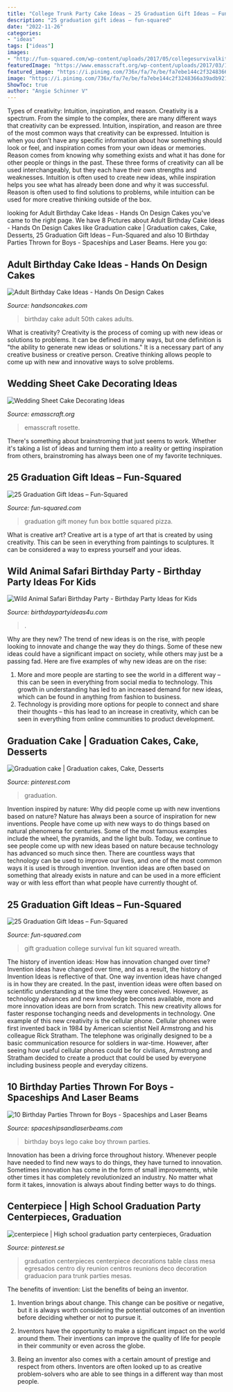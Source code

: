 ```yaml
---
title: "College Trunk Party Cake Ideas ~ 25 Graduation Gift Ideas – Fun-squared"
description: "25 graduation gift ideas – fun-squared"
date: "2022-11-26"
categories:
- "ideas"
tags: ["ideas"]
images:
- "http://fun-squared.com/wp-content/uploads/2017/05/collegesurvivalkit30daysblog.jpg"
featuredImage: "https://www.emasscraft.org/wp-content/uploads/2017/03/1000_ideas_about_wedding_sheet_cakes_on_emasscraft_org_2.jpg"
featured_image: "https://i.pinimg.com/736x/fa/7e/be/fa7ebe144c2f3248366a39adb921a0b7.jpg"
image: "https://i.pinimg.com/736x/fa/7e/be/fa7ebe144c2f3248366a39adb921a0b7.jpg"
ShowToc: true
author: "Angie Schinner V"
---
```



Types of creativity: Intuition, inspiration, and reason.
Creativity is a spectrum. From the simple to the complex, there are many different ways that creativity can be expressed. Intuition, inspiration, and reason are three of the most common ways that creativity can be expressed. Intuition is when you don’t have any specific information about how something should look or feel, and inspiration comes from your own ideas or memories. Reason comes from knowing why something exists and what it has done for other people or things in the past. These three forms of creativity can all be used interchangeably, but they each have their own strengths and weaknesses. Intuition is often used to create new ideas, while inspiration helps you see what has already been done and why it was successful. Reason is often used to find solutions to problems, while intuition can be used for more creative thinking outside of the box.

	

		
looking for Adult Birthday Cake Ideas - Hands On Design Cakes you've came to the right page. We have 8 Pictures about Adult Birthday Cake Ideas - Hands On Design Cakes like Graduation cake | Graduation cakes, Cake, Desserts, 25 Graduation Gift Ideas – Fun-Squared and also 10 Birthday Parties Thrown for Boys - Spaceships and Laser Beams. Here you go:
		
    
## Adult Birthday Cake Ideas - Hands On Design Cakes

<img loading=lazy src="https://www.handsoncakes.com/wp-content/uploads/2018/01/adult-birthday-50th-birthday-gold-cake-066.jpg" onerror="this.onerror=null;this.src='https://tse4.mm.bing.net/th?id=OIP.2gZbIZK-1TblmIYkW3sfGQHaJ4&amp;pid=15.1';" alt="Adult Birthday Cake Ideas - Hands On Design Cakes">

_Source: handsoncakes.com_

>birthday cake adult 50th cakes adults. 

	

What is creativity?
Creativity is the process of coming up with new ideas or solutions to problems. It can be defined in many ways, but one definition is "the ability to generate new ideas or solutions." It is a necessary part of any creative business or creative person. Creative thinking allows people to come up with new and innovative ways to solve problems.

    
## Wedding Sheet Cake Decorating Ideas

<img loading=lazy src="https://www.emasscraft.org/wp-content/uploads/2017/03/1000_ideas_about_wedding_sheet_cakes_on_emasscraft_org_2.jpg" onerror="this.onerror=null;this.src='https://tse2.mm.bing.net/th?id=OIP.QxL90zM_20D8CBbNKd1uFwHaHa&amp;pid=15.1';" alt="Wedding Sheet Cake Decorating Ideas">

_Source: emasscraft.org_

>emasscraft rosette. 

	

There's something about brainstroming that just seems to work. Whether it's taking a list of ideas and turning them into a reality or getting inspiration from others, brainstroming has always been one of my favorite techniques.

    
## 25 Graduation Gift Ideas – Fun-Squared

<img loading=lazy src="http://fun-squared.com/wp-content/uploads/2017/05/Graduation-Gift-Bottle-Set.jpg" onerror="this.onerror=null;this.src='https://tse1.mm.bing.net/th?id=OIP.ufxPRLvLFBJuquUWCMWoowHaKT&amp;pid=15.1';" alt="25 Graduation Gift Ideas – Fun-Squared">

_Source: fun-squared.com_

>graduation gift money fun box bottle squared pizza. 

	

What is creative art?
Creative art is a type of art that is created by using creativity. This can be seen in everything from paintings to sculptures. It can be considered a way to express yourself and your ideas.

    
## Wild Animal Safari Birthday Party - Birthday Party Ideas For Kids

<img loading=lazy src="https://birthdaypartyideas4u.com/wp-content/uploads/2017/02/Wild-Animal-Safari-Birthday-Party-Zebra-Cakepop.jpg" onerror="this.onerror=null;this.src='https://tse3.mm.bing.net/th?id=OIP.azDLrvIPJgiVX_CNxU9kzgHaLH&amp;pid=15.1';" alt="Wild Animal Safari Birthday Party - Birthday Party Ideas for Kids">

_Source: birthdaypartyideas4u.com_

>. 

	

Why are they new?
The trend of new ideas is on the rise, with people looking to innovate and change the way they do things. Some of these new ideas could have a significant impact on society, while others may just be a passing fad. Here are five examples of why new ideas are on the rise: 
1) More and more people are starting to see the world in a different way – this can be seen in everything from social media to technology. This growth in understanding has led to an increased demand for new ideas, which can be found in anything from fashion to business. 
2) Technology is providing more options for people to connect and share their thoughts – this has lead to an increase in creativity, which can be seen in everything from online communities to product development.

    
## Graduation Cake | Graduation Cakes, Cake, Desserts

<img loading=lazy src="https://i.pinimg.com/736x/fa/7e/be/fa7ebe144c2f3248366a39adb921a0b7.jpg" onerror="this.onerror=null;this.src='https://tse4.mm.bing.net/th?id=OIP.tyzty781ZBttVoSkaCqzoQHaJQ&amp;pid=15.1';" alt="Graduation cake | Graduation cakes, Cake, Desserts">

_Source: pinterest.com_

>graduation. 

	

Invention inspired by nature: Why did people come up with new inventions based on nature?
Nature has always been a source of inspiration for new inventions. People have come up with new ways to do things based on natural phenomena for centuries. Some of the most famous examples include the wheel, the pyramids, and the light bulb. Today, we continue to see people come up with new ideas based on nature because technology has advanced so much since then. There are countless ways that technology can be used to improve our lives, and one of the most common ways it is used is through invention. Invention ideas are often based on something that already exists in nature and can be used in a more efficient way or with less effort than what people have currently thought of.

    
## 25 Graduation Gift Ideas – Fun-Squared

<img loading=lazy src="http://fun-squared.com/wp-content/uploads/2017/05/collegesurvivalkit30daysblog.jpg" onerror="this.onerror=null;this.src='https://tse2.mm.bing.net/th?id=OIP.GGmE7hk-qA-6FHZmhzFekwHaLH&amp;pid=15.1';" alt="25 Graduation Gift Ideas – Fun-Squared">

_Source: fun-squared.com_

>gift graduation college survival fun kit squared wreath. 

	

The history of invention ideas: How has innovation changed over time?
Invention ideas have changed over time, and as a result, the history of Invention Ideas is reflective of that. One way invention ideas have changed is in how they are created.  In the past, invention ideas were often based on scientific understanding at the time they were conceived. However, as technology advances and new knowledge becomes available, more and more innovation ideas are born from scratch. This new creativity allows for faster response tochanging needs and developments in technology.
One example of this new creativity is the cellular phone. Cellular phones were first invented back in 1984 by American scientist Neil Armstrong and his colleague Rick Stratham. The telephone was originally designed to be a basic communication resource for soldiers in war-time. However, after seeing how useful cellular phones could be for civilians, Armstrong and Stratham decided to create a product that could be used by everyone including business people and everyday citizens.

    
## 10 Birthday Parties Thrown For Boys - Spaceships And Laser Beams

<img loading=lazy src="http://spaceshipsandlaserbeams.com/wp-content/uploads/2015/09/5-Boys-Lego-Birthday-Party-Cake.jpg" onerror="this.onerror=null;this.src='https://tse3.mm.bing.net/th?id=OIP.kbIpqM5PdtYNbIpWjbSpOAHaLH&amp;pid=15.1';" alt="10 Birthday Parties Thrown for Boys - Spaceships and Laser Beams">

_Source: spaceshipsandlaserbeams.com_

>birthday boys lego cake boy thrown parties. 

	

Innovation has been a driving force throughout history. Whenever people have needed to find new ways to do things, they have turned to innovation. Sometimes innovation has come in the form of small improvements, while other times it has completely revolutionized an industry. No matter what form it takes, innovation is always about finding better ways to do things.

    
## Centerpiece | High School Graduation Party Centerpieces, Graduation

<img loading=lazy src="https://i.pinimg.com/originals/a2/89/fd/a289fdd83f3b546ce85b69f543da1724.jpg" onerror="this.onerror=null;this.src='https://tse4.mm.bing.net/th?id=OIP.P4y5ai8CaL1_FcreIkU9mQHaJ4&amp;pid=15.1';" alt="centerpiece | High school graduation party centerpieces, Graduation">

_Source: pinterest.se_

>graduation centerpieces centerpiece decorations table class mesa egresados centro diy reunion centros reunions deco decoration graduacion para trunk parties mesas. 

	

The benefits of invention: List the benefits of being an inventor.
1. Invention brings about change. This change can be positive or negative, but it is always worth considering the potential outcomes of an invention before deciding whether or not to pursue it.
2. Inventors have the opportunity to make a significant impact on the world around them. Their inventions can improve the quality of life for people in their community or even across the globe.

3. Being an inventor also comes with a certain amount of prestige and respect from others. Inventors are often looked up to as creative problem-solvers who are able to see things in a different way than most people.


